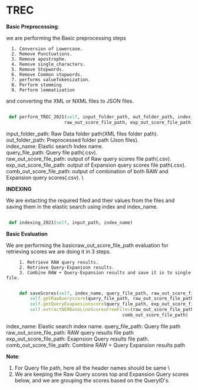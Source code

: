 # TREC

**Basic Preprocessing**: 
   
   we are performing the Basic preprocessing steps 
      
      1. Conversion of Lowercase.
      2. Remove Punctuations.
      3. Remove apostrophe.
      4. Remove single_characters.
      5. Remove Stopwords.
      6. Remove Common stopwords.
      7. performs valueTokenization.
      8. Perform stemming
      9. Perform lemmatization
  
  and converting the XML or NXML files to JSON files. 
    
   ```ruby
   
    def perform_TREC_2021(self, input_folder_path, out_folder_path, index_name, query_file_path,
                         raw_out_score_file_path, exp_out_score_file_path, comb_out_score_file_path)
   ```

  input_folder_path: Raw Data folder path(XML files folder path). \
  out_folder_path: Preprocessed folder path (Json files). \
  index_name: Elastic search Index name. \
  query_file_path: Query file path(.csv). \
  raw_out_score_file_path: output of Raw query scores file path(.csv).\
  exp_out_score_file_path: output of Expansion query scores file path(.csv). \
  comb_out_score_file_path: output of combination of both RAW and Expansion query scores(.csv). \
  

 **INDEXING**
    
 We are extacting the required filed and their values from the files and saving them in the elastic search using index and index_name.
    
   
   ```ruby
   
    def indexing_2021(self, input_path, index_name)
   ```
   
 
 **Basic Evaluation**
    
 We are performing the basicraw_out_score_file_path evaluation for retrieving scores we are doing it in 3 steps.
         
         1. Retrieve RAW query results.
         2. Retrieve Query-Expanison results.
         3. Combine RAW + Query-Expansion results and save it in to single file.
         
    
   
   ```ruby
   
        def saveScores(self, index_name, query_file_path, raw_out_score_file_path, exp_out_score_file_path, comb_out_score_file_path):
            self.getRawQueryscore(query_file_path, raw_out_score_file_path, 'summary', index_name)
            self.getQueryExapansionscore(query_file_path, exp_out_score_file_path, 'summary', index_name)
            self.extractNERBaseLineScoresFromFiles(raw_out_score_file_path, exp_out_score_file_path,
                                               comb_out_score_file_path)
   ```
   
   index_name: Elastic search index name.
   query_file_path: Query file path
   raw_out_score_file_path: RAW query results file path
   exp_out_score_file_path: Exapnsion Query results file path.
   comb_out_score_file_path: Combine RAW + Query Expansion results path
   
**Note**: 

   1. For Query file path, here all the header names should be same \
   2. We are keeping the Raw Query scores top and Expansion Query scores below, and we are grouping the scores based on the QueryID's. 
  







